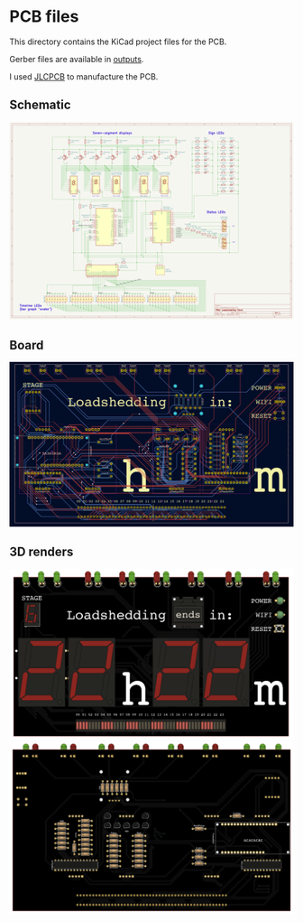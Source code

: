 # PCB files

This directory contains the KiCad project files for the PCB.

Gerber files are available in [outputs](./outputs).

I used [JLCPCB](https://jlcpcb.com/) to manufacture the PCB.

## Schematic

![Schematic](../images/schematic.png "Schematic")

## Board

![Board](../images/board.png "Board")

## 3D renders

![Front render](../images/front_render_PCB.png "Front render")
![Back render](../images/back_render_PCB.png "Back render")
